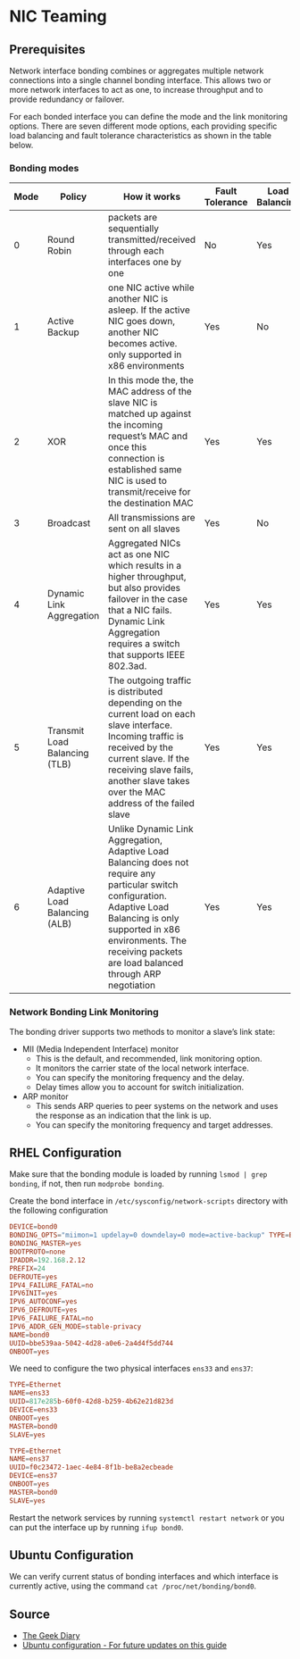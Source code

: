 # NIC Teaming

## Prerequisites

Network interface bonding combines or aggregates multiple network connections into a single channel bonding interface. This allows two or more network interfaces to act as one, to increase throughput and to provide redundancy or failover.

For each bonded interface you can define the mode and the link monitoring options. There are seven different mode options, each providing specific load balancing and fault tolerance characteristics as shown in the table below.

### Bonding modes

|Mode|Policy|How it works|Fault Tolerance|Load Balancing|
|---|---|---|---|---|
|0|Round Robin|packets are sequentially transmitted/received through each interfaces one by one|No|Yes|
|1|Active Backup|one NIC active while another NIC is asleep. If the active NIC goes down, another NIC becomes active. only supported in x86 environments|Yes|No|
|2|XOR|In this mode the, the MAC address of the slave NIC is matched up against the incoming request’s MAC and once this connection is established same NIC is used to transmit/receive for the destination MAC|Yes|Yes|
|3|Broadcast|All transmissions are sent on all slaves|Yes|No|
|4|Dynamic Link Aggregation|Aggregated NICs act as one NIC which results in a higher throughput, but also provides failover in the case that a NIC fails. Dynamic Link Aggregation requires a switch that supports IEEE 802.3ad.|Yes|Yes|
|5|Transmit Load Balancing (TLB)|The outgoing traffic is distributed depending on the current load on each slave interface. Incoming traffic is received by the current slave. If the receiving slave fails, another slave takes over the MAC address of the failed slave|Yes|Yes|
|6|Adaptive Load Balancing (ALB)|Unlike Dynamic Link Aggregation, Adaptive Load Balancing does not require any particular switch configuration. Adaptive Load Balancing is only supported in x86 environments. The receiving packets are load balanced through ARP negotiation|Yes|Yes|

### Network Bonding Link Monitoring

The bonding driver supports two methods to monitor a slave’s link state:

* MII (Media Independent Interface) monitor
  * This is the default, and recommended, link monitoring option.
  * It monitors the carrier state of the local network interface.
  * You can specify the monitoring frequency and the delay.
  * Delay times allow you to account for switch initialization.
* ARP monitor
  * This sends ARP queries to peer systems on the network and uses the response as an indication that the link is up.
  * You can specify the monitoring frequency and target addresses.

## RHEL Configuration

Make sure that the bonding module is loaded by running ```lsmod | grep bonding```, if not, then run ```modprobe bonding```.

Create the bond interface in ```/etc/sysconfig/network-scripts``` directory with the following configuration

```conf
DEVICE=bond0
BONDING_OPTS="miimon=1 updelay=0 downdelay=0 mode=active-backup" TYPE=Bond
BONDING_MASTER=yes
BOOTPROTO=none
IPADDR=192.168.2.12
PREFIX=24
DEFROUTE=yes
IPV4_FAILURE_FATAL=no
IPV6INIT=yes
IPV6_AUTOCONF=yes
IPV6_DEFROUTE=yes
IPV6_FAILURE_FATAL=no
IPV6_ADDR_GEN_MODE=stable-privacy
NAME=bond0
UUID=bbe539aa-5042-4d28-a0e6-2a4d4f5dd744
ONBOOT=yes
```

We need to configure the two physical interfaces ```ens33``` and ```ens37```:

```conf
TYPE=Ethernet
NAME=ens33
UUID=817e285b-60f0-42d8-b259-4b62e21d823d
DEVICE=ens33
ONBOOT=yes
MASTER=bond0
SLAVE=yes
```

```conf
TYPE=Ethernet
NAME=ens37
UUID=f0c23472-1aec-4e84-8f1b-be8a2ecbeade
DEVICE=ens37
ONBOOT=yes
MASTER=bond0
SLAVE=yes
```

Restart the network services by running ```systemctl restart network``` or you can put the interface up by running ```ifup bond0```.

## Ubuntu Configuration

We can verify current status of bonding interfaces and which interface is currently active, using the command ```cat /proc/net/bonding/bond0```.

## Source

* [The Geek Diary](https://www.thegeekdiary.com/centos-rhel-7-how-to-configure-network-bonding-or-nic-teaming/)
* [Ubuntu configuration - For future updates on this guide](https://www.tecmint.com/configure-network-bonding-teaming-in-ubuntu/)

